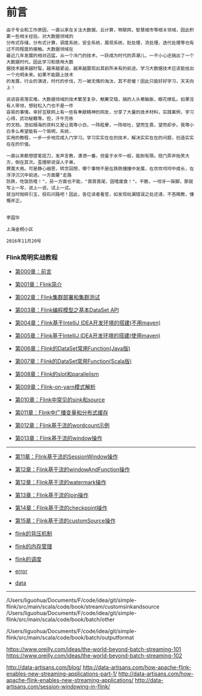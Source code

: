 # 前言

```
由于专业和工作原因，一直以来在关注大数据，云计算，物联网，智慧城市等相关领域，因此积累一些相关经验。对大数据领域的
分布式存储，分布式计算，调度系统，安全系统，展现系统，批处理，流处理，迭代处理等也有过不同程度的接触。大数据领域在
最近几年发展的相对迅猛，从一个冷门的技术，一跃成为时代的弄潮儿，一不小心还搞出了一个大数据时代。因此学习和使用大数
据技术越来越时髦，越来越紧迫，越来越展现出其前所未有的前途。学习大数据技术应该能给出一个光明未来。如果不能跟上技术
的发展，行业的演进，时代的步伐，万一被无情的淘汰，其不悲催！因此只能好好学习，天天向上！
```

```
说说容易落实难。大数据领域的技术繁芜复杂，觥筹交错，搞的人头晕脑胀，眼花缭乱。如果没有人带领，想轻松入门也不是一件
容易的事情。幸好互联网上有一些有奉献精神的网友，分享了大量的技术材料，实践案例，学习心得，武功秘籍等。但，汗牛充栋
的文档，浩如烟海的资料又是让我等小白，一阵眩晕，一阵呕吐，望而生畏，望而却步。我等小白多么希望能有一个简明，系统，
实用的教程，一步一步地完成入门学习。学习实实在在的技术，解决实实在在的问题，创造实实在在的价值。
```

```
一直以来都想提笔捉刀，发声言教，潇洒一番。但鉴于水平一般，能耐有限。班门弄斧贻笑大方，倒在其次。歪理邪说误人子弟，
罪莫大焉。可是静心细思，转念回想，哪个事物不是在跌跌撞撞中发展，在坎坎坷坷中成长，在浮浮沉沉中前进。一方面要"走路
防跌，吃饭防噎！"，另一方面也不能，"畏首畏尾，因噎废食！"。干脆，一咬牙一跺脚，那就写上一写，说上一说，试上一试。
就当时抛砖引玉，投石问路吧！因此，各位读者看官，如发现纰漏错误之处还请，不吝赐教，慷慨斧正。
```

```
                                                                                         李国华
                                                                                    上海金桐小区
                                                                                 2016年11月20号
```
                                                                                   


### Flink简明实战教程
* [第000章：前言](README.md)

* [第001章：Flink简介](book/introduce/introduce.md)

* [第002章：Flink集群部署和集群测试](book/install/install.md)

* [第003章：Flink编程模型之基本DataSet API](book/api/dataset/dataset.md)

* [第004章：Flink基于IntelliJ IDEA开发环境的搭建(不用maven)](book/ide/idea/idea.md)

* [第005章：Flink基于IntelliJ IDEA开发环境的搭建(使用maven)](book/ide/idea-maven/idea-maven.md)

* [第006章：Flink的DataSet常用Function(Java版)](book/api/datasetFunction/datasetFunctionJava.md)

* [第007章：Flink的DataSet常用Function(Scala版)](book/api/datasetFunction/datasetFunctionScala.md)

* [第008章：Flink的slot和parallelism](book/internal/slot-parallelism/slot-parallelism.md)

* [第009章：Flink-on-yarn模式解析](book/yarn/yarn.md)

* [第010章：Flink中常见的sink和source](book/api/sinksource/sinksource.md)

* [第011章：Flink中广播变量和分布式缓存](book/api/sinksource/VariablesCache.md)



* [第012章：Flink基于流的wordcount示例](book/stream/streamwc/streamwc.md)

* [第013章：Flink基于流的window操作](book/stream/window/window.md)




---



* [第11章：Flink基于流的SessionWindow操作](book/stream/sessionWindow/sessionWindow.md)

* [第12章：Flink基于流的windowAndFunction操作](book/stream/windowAndFunction/sessionWindow.md)

* [第12章：Flink基于流的watermark操作](book/stream/wartermark/watermark.md)
* [第13章：Flink基于流的join操作](book/stream/join/join.md)
* [第14章：Flink基于流的checkpoint操作](book/stream/checkpoint/checkpoint.md)
* [第15章：Flink基于流的customSource操作](book/stream/customSource/customSource.md)

* [flink的背压机制](book/backpressure/backpressure.md)
* [flink的内存管理](book/memory/memory.md)
* [flink的调度](book/internal/JobsScheduling/JobsScheduling.md)
* [error](book/error/error.md)
* [data](book/data/data.md)


---





/Users/liguohua/Documents/F/code/idea/git/simple-flink/src/main/scala/code/book/stream/customsinkandsource
/Users/liguohua/Documents/F/code/idea/git/simple-flink/src/main/scala/code/book/batch/other

/Users/liguohua/Documents/F/code/idea/git/simple-flink/src/main/scala/code/book/batch/outputformat



https://www.oreilly.com/ideas/the-world-beyond-batch-streaming-101
https://www.oreilly.com/ideas/the-world-beyond-batch-streaming-102


http://data-artisans.com/blog/
http://data-artisans.com/how-apache-flink-enables-new-streaming-applications-part-1/
http://data-artisans.com/how-apache-flink-enables-new-streaming-applications/
http://data-artisans.com/session-windowing-in-flink/